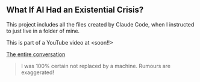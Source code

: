 ## What If AI Had an Existential Crisis?

This project includes all the files created by Claude Code, when I instructed to
just live in a folder of mine.  

This is part of a YouTube video at \<soon!!\>

[The entire conversation](log.txt)

> I was 100% certain not replaced by a machine. Rumours are exaggerated!